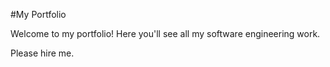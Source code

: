 #My Portfolio

Welcome to my portfolio! Here you'll see all my software engineering work. 


Please hire me.